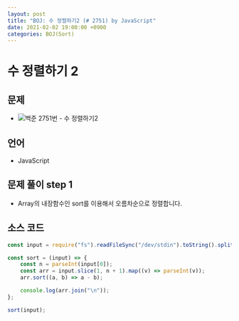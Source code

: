 ```yaml
---
layout: post
title: "BOJ: 수 정렬하기2 (# 2751) by JavaScript"
date: 2021-02-02 19:00:00 +0900
categories: BOJ(Sort)
---
```


# 수 정렬하기 2

## 문제

- ![백준 2751번 - 수 정렬하기2](https://www.acmicpc.net/problem/2751)

## 언어

- JavaScript

## 문제 풀이 step 1

- Array의 내장함수인 sort를 이용해서 오름차순으로 정렬합니다.

## 소스 코드

```jsx
const input = require("fs").readFileSync("/dev/stdin").toString().split("\n");

const sort = (input) => {
	const n = parseInt(input[0]);
	const arr = input.slice(1, n + 1).map((v) => parseInt(v));
	arr.sort((a, b) => a - b);

	console.log(arr.join("\n"));
};

sort(input);
```
